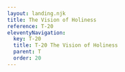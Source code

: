 ```yaml
---
layout: landing.njk
title: The Vision of Holiness
reference: T-20 
eleventyNavigation:
  key: T-20
  title: T-20 The Vision of Holiness
  parent: T
  order: 20
---
```

